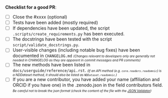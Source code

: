 **Checklist for a good PR**:

- [ ] Close the #xxxx (optional)
- [ ] Tests have been added (mostly required)
- [ ] If dependencies have been updated, the script `.scripts/create_requirements.py`
      has been executed.
- [ ] The docstrings have been tested with the script `script/validate_docstrings.py`.
- [ ] User-visible changes (including notable bug fixes) have been documented in
      `CHANGELOG.md` <font size=1>*(Changes relevant to developers only are generally not needed in
      CHANGELOG as they are apparent in commit messages and PR comments)*</font>
- [ ] The new methods have been listed in `docs/userguide/reference/api.rst`.
      <font size=1>*(If an API method (e.g. `core.readers.readomnic`) is a NDDataset method, it should
      also be listed as `NDDataset.readomnic`.)*</font>
- [ ] If you are a new contributor, you have added your name (affiliation and ORCID
      if you have one) in the .zenodo.json in the field contributors field. <font size=1>*Be careful
      not to break the json format (check the content of the file with the
      [JSON Validator](https://jsonformatter.curiousconcept.com/))*</font>
